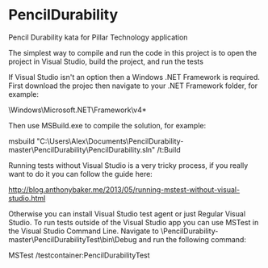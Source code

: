 # PencilDurability
Pencil Durability kata for Pillar Technology application

The simplest way to compile and run the code in this project is to open the project in Visual Studio, build the project, and run the tests

If Visual Studio isn't an option then a Windows .NET Framework is required. First download the projec then navigate to your .NET Framework folder, for example:

\Windows\Microsoft.NET\Framework\v4*

Then use MSBuild.exe to compile the solution, for example:

msbuild "C:\Users\Alex\Documents\PencilDurability-master\PencilDurability\PencilDurability.sln" /t:Build

Running tests without Visual Studio is a very tricky process, if you really want to do it you can follow the guide here:

http://blog.anthonybaker.me/2013/05/running-mstest-without-visual-studio.html

Otherwise you can install Visual Studio test agent or just Regular Visual Studio. To run tests outside of the Visual Studio app you can use MSTest in the Visual Studio Command Line. Navigate to \PencilDurability-master\PencilDurabilityTest\bin\Debug and run the following command:

MSTest /testcontainer:PencilDurabilityTest
